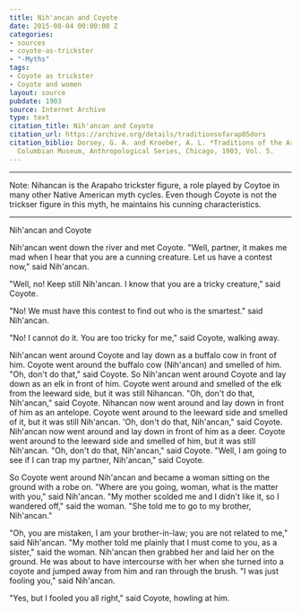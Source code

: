 ```yaml
---
title: Nih'ancan and Coyote
date: 2015-08-04 00:00:00 Z
categories:
- sources
- coyote-as-trickster
- "-Myths"
tags:
- Coyote as trickster
- Coyote and women
layout: source
pubdate: 1903
source: Internet Archive
type: text
citation_title: Nih'ancan and Coyote
citation_url: https://archive.org/details/traditionsofarap05dors
citation_biblio: Dorsey, G. A. and Kroeber, A. L. *Traditions of the Arapaho.* Field
  Columbian Museum, Anthropological Series, Chicago, 1903, Vol. 5.
---
```


***
Note: Nihancan is the Arapaho trickster figure, a role played by Coytoe in many other Native American myth cycles. Even though Coyote is not the trickser figure in this myth, he maintains his cunning characteristics. 
***
Nih'ancan and Coyote

Nih'ancan went down the river and met Coyote. "Well, partner, it makes me mad when I hear that you are a cunning creature. Let us have a contest now," said Nih'ancan. 

"Well, no! Keep still Nih'ancan. I know that you are a tricky creature," said Coyote. 

"No! We must have this contest to find out who is the smartest." said Nih'ancan. 

"No! I cannot do it. You are too tricky for me," said Coyote, walking away. 

Nih'ancan went around Coyote and lay down as a buffalo cow in front of him. Coyote went around the buffalo cow (Nih'ancan) and smelled of him. "Oh, don't do that," said Coyote. So Nih'ancan went around Coyote and lay down as an elk in front of him. Coyote went around and smelled of the elk from the leeward side, but it was still Nihancan. "Oh, don't do that, Nih'ancan," said Coyote. Nihancan now went around and lay down in front of him as an antelope. Coyote went around to the leeward side and smelled of it, but it was still Nih'ancan. 'Oh, don't do that, Nih'ancan," said Coyote. Nih'ancan now went around and lay down in front of him as a deer. Coyote went around to the leeward side and smelled of him, but it was still Nih'ancan. "Oh, don't do that, Nih'ancan," said Coyote. "Well, I am going to see if I can trap my partner, Nih'ancan," said Coyote. 

So Coyote went around Nih'ancan and became a woman sitting on the ground with a robe on. "Where are you going, woman, what is the matter with you," said Nih'ancan. "My mother scolded me and I didn't like it, so I wandered off," said the woman. "She told me to go to my brother, Nih'ancan." 

"Oh, you are mistaken, I am your brother-in-law; you are not related to me," said Nih'ancan. "My mother told me plainly that I must come to you, as a sister," said the woman. Nih'ancan then grabbed her and laid her on the ground. He was about to have intercourse with her when she turned into a coyote and jumped away from him and ran through the brush. "I was just fooling you," said Nih'ancan. 

"Yes, but I fooled you all right," said Coyote, howling at him. 

